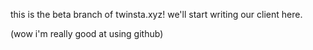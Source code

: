this is the beta branch of twinsta.xyz! we'll start writing our client here.

(wow i'm really good at using github)
